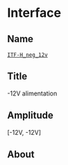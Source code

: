 # Interface

## Name
[`ITF-H_neg_12v`]()

## Title
-12V alimentation

## Amplitude
[-12V, -12V]

## About
